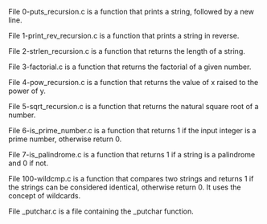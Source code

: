 File 0-puts_recursion.c is a function that prints a string, followed by a new line.



File 1-print_rev_recursion.c is a function that prints a string in reverse.



File 2-strlen_recursion.c is a function that returns the length of a string.



File 3-factorial.c is a function that returns the factorial of a given number.



File 4-pow_recursion.c is a function that returns the value of x raised to the power of y.



File 5-sqrt_recursion.c is a function that returns the natural square root of a number.



File 6-is_prime_number.c is a function that returns 1 if the input integer is a prime number, otherwise return 0.



File 7-is_palindrome.c is a function that returns 1 if a string is a palindrome and 0 if not.



File 100-wildcmp.c is a function that compares two strings and returns 1 if the strings can be considered identical, otherwise return 0. It uses the concept of wildcards.



File _putchar.c is a file containing the _putchar function.
